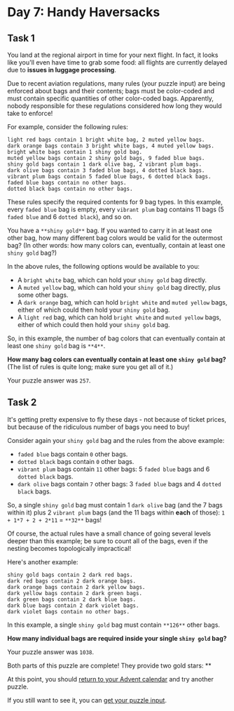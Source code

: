# Day 7: Handy Haversacks 
## Task 1
You land at the regional airport in time for your next flight. In fact, it looks like you'll even have time to grab some food: all flights are currently delayed due to **issues in luggage processing**.

Due to recent aviation regulations, many rules (your puzzle input) are being enforced about bags and their contents; bags must be color-coded and must contain specific quantities of other color-coded bags. Apparently, nobody responsible for these regulations considered how long they would take to enforce!

For example, consider the following rules:
```
light red bags contain 1 bright white bag, 2 muted yellow bags.
dark orange bags contain 3 bright white bags, 4 muted yellow bags.
bright white bags contain 1 shiny gold bag.
muted yellow bags contain 2 shiny gold bags, 9 faded blue bags.
shiny gold bags contain 1 dark olive bag, 2 vibrant plum bags.
dark olive bags contain 3 faded blue bags, 4 dotted black bags.
vibrant plum bags contain 5 faded blue bags, 6 dotted black bags.
faded blue bags contain no other bags.
dotted black bags contain no other bags.
```

These rules specify the required contents for 9 bag types. In this example, every `faded blue` bag is empty, every `vibrant plum` bag contains 11 bags (5 `faded blue` and 6 `dotted black`), and so on.

You have a `**shiny gold**` bag. If you wanted to carry it in at least one other bag, how many different bag colors would be valid for the outermost bag? (In other words: how many colors can, eventually, contain at least one `shiny gold` bag?)

In the above rules, the following options would be available to you:

 - A `bright white` bag, which can hold your `shiny gold` bag directly.
 - A `muted yellow` bag, which can hold your `shiny gold` bag directly, plus some other bags.
 - A `dark orange` bag, which can hold `bright white` and `muted yellow` bags, either of which could then hold your `shiny gold` bag.
 - A `light red` bag, which can hold `bright white` and `muted yellow` bags, either of which could then hold your `shiny gold` bag.

So, in this example, the number of bag colors that can eventually contain at least one `shiny gold` bag is `**4**`.

**How many bag colors can eventually contain at least one `shiny gold` bag?** (The list of rules is quite long; make sure you get all of it.)

Your puzzle answer was `257`.
## Task 2
It's getting pretty expensive to fly these days - not because of ticket prices, but because of the ridiculous number of bags you need to buy!

Consider again your `shiny gold` bag and the rules from the above example:

 - `faded blue` bags contain `0` other bags.
 - `dotted black` bags contain `0` other bags.
 - `vibrant plum` bags contain `11` other bags: 5 `faded blue` bags and 6 `dotted black` bags.
 - `dark olive` bags contain `7` other bags: 3 `faded blue` bags and 4 `dotted black` bags.

So, a single `shiny gold` bag must contain 1 `dark olive` bag (and the 7 bags within it) plus 2 `vibrant plum` bags (and the 11 bags within **each** of those): `1 + 1*7 + 2 + 2*11` = `**32**` bags!

Of course, the actual rules have a <span title="100%">small</span> chance of going several levels deeper than this example; be sure to count all of the bags, even if the nesting becomes topologically impractical!

Here's another example:
```
shiny gold bags contain 2 dark red bags.
dark red bags contain 2 dark orange bags.
dark orange bags contain 2 dark yellow bags.
dark yellow bags contain 2 dark green bags.
dark green bags contain 2 dark blue bags.
dark blue bags contain 2 dark violet bags.
dark violet bags contain no other bags.
```

In this example, a single `shiny gold` bag must contain `**126**` other bags.

**How many individual bags are required inside your single `shiny gold` bag?**

Your puzzle answer was `1038`.
<p class="day-success">Both parts of this puzzle are complete! They provide two gold stars: **

At this point, you should <a href="/2020">return to your Advent calendar</a> and try another puzzle.

If you still want to see it, you can <a href="7/input" target="_blank">get your puzzle input</a>.